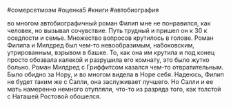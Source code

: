 #сомерсетмоэм #оценка5 #книги #автобиография

во многом автобиографичный роман
Филип мне не понравился, как человек, но вызывал сочувствие.
Путь трудный и пришел он к 30 к оседлости и семье.
Множество вопросов крутилось в голове.
Роман Филипа и Милдред был чем-то невообразимым, набоковским, утрированным, взрывом в башке.
То, как она им крутила и под конец просто обозвала калекой и разрушила его комнату, это было жутко больно.
Роман Милдред с Гриффитсом казался чем-то отвратительным. 
Было обидно за Нору, и во многом видела в Норе себя. Надеюсь, Филип не будет таким же с Салли, она заслуживает лучшего.
Но Салли и ее мать намеренно немного отупляли, что-то из разряда того, как толстой с Наташей Ростовой обошелся.